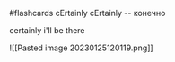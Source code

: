 #flashcards
cErtainly
cErtainly -- конечно
<!--SR:!2023-02-23,3,250-->
certainly i'll be there

![[Pasted image 20230125120119.png]]